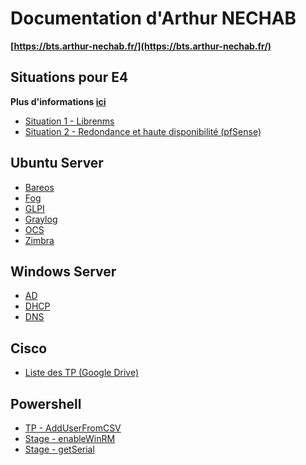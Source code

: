 # Documentation d'Arthur NECHAB
**[https://bts.arthur-nechab.fr/](https://bts.arthur-nechab.fr/)**

## Situations pour E4

**Plus d'informations [ici](https://bts.arthur-nechab.fr/e4/)**

* [Situation 1 - Librenms](ubuntu/librenms.md)
* [Situation 2 - Redondance et haute disponibilité (pfSense)](pfsense/carp.md)

<!---
## pfSense
* [Configuration](pfsense/configuration.md)
* [DHCP](pfsense/dhcp.md)
* [DMZ](pfsense/dmz.md)
* [IPsec](pfsense/ipsec.md)
* [Nat](pfsense/nat.md)
* [Roadwarrior](pfsense/roadwarrior.md)
-->

## Ubuntu Server

* [Bareos](ubuntu/bareos.md)
* [Fog](ubuntu/fog.md)
* [GLPI](ubuntu/glpi.md)
* [Graylog](ubuntu/graylog.md)
* [OCS](ubuntu/ocs.md)
* [Zimbra](ubuntu/zimbra.md)

## Windows Server

* [AD](windows/ad.md)
* [DHCP](windows/dhcp.md)
* [DNS](windows/dns.md)

## Cisco

* [Liste des TP (Google Drive)](https://drive.google.com/drive/folders/1Y7V_2L8eUmU-pqxRRKOISrLQv8-3xCnz?usp=sharing)

## Powershell

* [TP - AddUserFromCSV](powershell/AddUserFromCSV.md)
* [Stage - enableWinRM](powershell/enableWinRM.md)
* [Stage - getSerial](powershell/getSerial.md)
